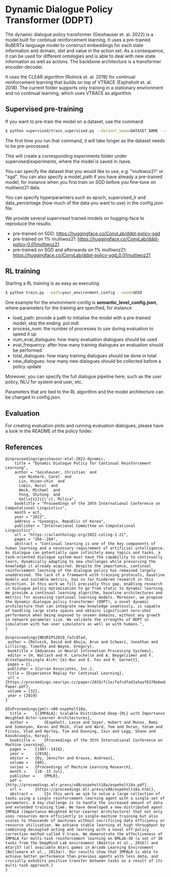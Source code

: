 # Dynamic Dialogue Policy Transformer (DDPT)

The dynamic dialogue policy transformer (Geishauser et. al. 2022) is a model built for continual reinforcement learning. It uses a pre-trained RoBERTa language model to construct embeddings for each state information and domain, slot and value in the action set. As a consequence, it can be used for different ontologies and is able to deal with new state information as well as actions. The backbone architecture is a transformer encoder-decoder.

It uses the CLEAR algorithm (Rolnick et. al. 2019) for continual reinforcement learning that builds on top of VTRACE (Espheholt et. al. 2018). The current folder supports only training in a stationary environment and no continual learning, which uses VTRACE as algorithm.

## Supervised pre-training

If you want to pre-train the model on a dataset, use the command

```sh
$ python supervised/train_supervised.py --dataset_name=DATASET_NAME --seed=SEED --model_path=""
```

The first time you run that command, it will take longer as the dataset needs to be pre-processed.

This will create a corresponding experiments folder under supervised/experiments, where the model is saved in /save.

You can specify the dataset that you would like to use, e.g. "multiwoz21" or "sgd". You can also specify a model_path if you have already a pre-trained model, for instance when you first train on SGD before you fine-tune on multiwoz21 data.

You can specify hyperparamters such as epoch, supervised_lr and data_percentage (how much of the data you want to use) in the config.json file.

We provide several supervised trained models on hugging-face to reproduce the results:

- pre-trained on SGD: https://huggingface.co/ConvLab/ddpt-policy-sgd
- pre-trained on 1% multiwoz21: https://huggingface.co/ConvLab/ddpt-policy-0.01multiwoz21
- pre-trained on SGD and afterwards on 1% multiwoz21: https://huggingface.co/ConvLab/ddpt-policy-sgd_0.01multiwoz21

## RL training

Starting a RL training is as easy as executing

```sh
$ python train.py --path=your_environment_config --seed=SEED
```

One example for the environment-config is **semantic_level_config.json**, where parameters for the training are specified, for instance

- load_path: provide a path to initialise the model with a pre-trained model, skip the ending .pol.mdl
- process_num: the number of processes to use during evaluation to speed it up
- num_eval_dialogues: how many evaluation dialogues should be used
- eval_frequency: after how many training dialogues an evaluation should be performed
- total_dialogues: how many training dialogues should be done in total
- new_dialogues: how many new dialogues should be collected before a policy update

Moreover, you can specify the full dialogue pipeline here, such as the user policy, NLU for system and user, etc.

Parameters that are tied to the RL algorithm and the model architecture can be changed in config.json.


## Evaluation

For creating evaluation plots and running evaluation dialogues, please have a look in the README of the policy folder.

## References

```
@inproceedings{geishauser-etal-2022-dynamic,
    title = "Dynamic Dialogue Policy for Continual Reinforcement Learning",
    author = "Geishauser, Christian  and
      van Niekerk, Carel  and
      Lin, Hsien-chin  and
      Lubis, Nurul  and
      Heck, Michael  and
      Feng, Shutong  and
      Ga{\v{s}}i{\'c}, Milica",
    booktitle = "Proceedings of the 29th International Conference on Computational Linguistics",
    month = oct,
    year = "2022",
    address = "Gyeongju, Republic of Korea",
    publisher = "International Committee on Computational Linguistics",
    url = "https://aclanthology.org/2022.coling-1.21",
    pages = "266--284",
    abstract = "Continual learning is one of the key components of human learning and a necessary requirement of artificial intelligence. As dialogue can potentially span infinitely many topics and tasks, a task-oriented dialogue system must have the capability to continually learn, dynamically adapting to new challenges while preserving the knowledge it already acquired. Despite the importance, continual reinforcement learning of the dialogue policy has remained largely unaddressed. The lack of a framework with training protocols, baseline models and suitable metrics, has so far hindered research in this direction. In this work we fill precisely this gap, enabling research in dialogue policy optimisation to go from static to dynamic learning. We provide a continual learning algorithm, baseline architectures and metrics for assessing continual learning models. Moreover, we propose the dynamic dialogue policy transformer (DDPT), a novel dynamic architecture that can integrate new knowledge seamlessly, is capable of handling large state spaces and obtains significant zero-shot performance when being exposed to unseen domains, without any growth in network parameter size. We validate the strengths of DDPT in simulation with two user simulators as well as with humans.",
}

@inproceedings{NEURIPS2019_fa7cdfad,
 author = {Rolnick, David and Ahuja, Arun and Schwarz, Jonathan and Lillicrap, Timothy and Wayne, Gregory},
 booktitle = {Advances in Neural Information Processing Systems},
 editor = {H. Wallach and H. Larochelle and A. Beygelzimer and F. d\textquotesingle Alch\'{e}-Buc and E. Fox and R. Garnett},
 pages = {},
 publisher = {Curran Associates, Inc.},
 title = {Experience Replay for Continual Learning},
 url = {https://proceedings.neurips.cc/paper/2019/file/fa7cdfad1a5aaf8370ebeda47a1ff1c3-Paper.pdf},
 volume = {32},
 year = {2019}
}

@InProceedings{pmlr-v80-espeholt18a,
  title = 	 {{IMPALA}: Scalable Distributed Deep-{RL} with Importance Weighted Actor-Learner Architectures},
  author =       {Espeholt, Lasse and Soyer, Hubert and Munos, Remi and Simonyan, Karen and Mnih, Vlad and Ward, Tom and Doron, Yotam and Firoiu, Vlad and Harley, Tim and Dunning, Iain and Legg, Shane and Kavukcuoglu, Koray},
  booktitle = 	 {Proceedings of the 35th International Conference on Machine Learning},
  pages = 	 {1407--1416},
  year = 	 {2018},
  editor = 	 {Dy, Jennifer and Krause, Andreas},
  volume = 	 {80},
  series = 	 {Proceedings of Machine Learning Research},
  month = 	 {10--15 Jul},
  publisher =    {PMLR},
  pdf = 	 {http://proceedings.mlr.press/v80/espeholt18a/espeholt18a.pdf},
  url = 	 {https://proceedings.mlr.press/v80/espeholt18a.html},
  abstract = 	 {In this work we aim to solve a large collection of tasks using a single reinforcement learning agent with a single set of parameters. A key challenge is to handle the increased amount of data and extended training time. We have developed a new distributed agent IMPALA (Importance Weighted Actor-Learner Architecture) that not only uses resources more efficiently in single-machine training but also scales to thousands of machines without sacrificing data efficiency or resource utilisation. We achieve stable learning at high throughput by combining decoupled acting and learning with a novel off-policy correction method called V-trace. We demonstrate the effectiveness of IMPALA for multi-task reinforcement learning on DMLab-30 (a set of 30 tasks from the DeepMind Lab environment (Beattie et al., 2016)) and Atari57 (all available Atari games in Arcade Learning Environment (Bellemare et al., 2013a)). Our results show that IMPALA is able to achieve better performance than previous agents with less data, and crucially exhibits positive transfer between tasks as a result of its multi-task approach.}
}

```